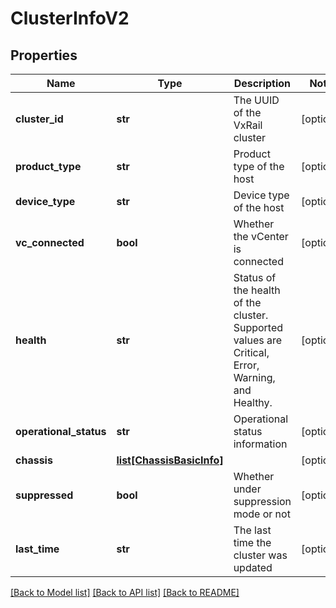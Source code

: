 # ClusterInfoV2

## Properties
Name | Type | Description | Notes
------------ | ------------- | ------------- | -------------
**cluster_id** | **str** | The UUID of the VxRail cluster | [optional] 
**product_type** | **str** | Product type of the host | [optional] 
**device_type** | **str** | Device type of the host | [optional] 
**vc_connected** | **bool** | Whether the vCenter is connected | [optional] 
**health** | **str** | Status of the health of the cluster. Supported values are Critical, Error, Warning, and Healthy. | [optional] 
**operational_status** | **str** | Operational status information | [optional] 
**chassis** | [**list[ChassisBasicInfo]**](ChassisBasicInfo.md) |  | [optional] 
**suppressed** | **bool** | Whether under suppression mode or not | [optional] 
**last_time** | **str** | The last time the cluster was updated | [optional] 

[[Back to Model list]](../README.md#documentation-for-models) [[Back to API list]](../README.md#documentation-for-api-endpoints) [[Back to README]](../README.md)

